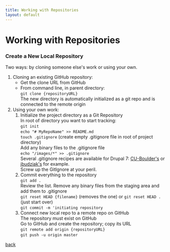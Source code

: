```yaml
---
title: Working with Repositories
layout: default
---
```


# Working with Repositories

### Create a New Local Repository

Two ways: by cloning someone else's work or using your own.

1. Cloning an existing GitHub repository: <br />
   * Get the clone URL from GitHub <br />
   * From command line, in parent directory: <br />
     `git clone {repositoryURL}` <br />
     The new directory is automatically initialized as a git repo and is connected to the remote origin <br />
1. Using your own work: <br />
   1. Initialize the project directory as a Git Repository <br />
      In root of directory you want to start tracking: <br />
      `git init` <br />
      `echo "# MyRepoName" >> README.md` <br />
      `touch .gitignore` (create empty .gitignore file in root of project directory) <br />
      Add any binary files to the .gitignore file <br />
      `echo "/images/*" >> .gitignore` <br />
      Several .gitignore recipes are available for Drupal 7: [CU-Boulder's](https://github.com/CuBoulder/drupal-7.x/blob/7.x/.gitignore) or [jbudziak's](https://gist.github.com/jbudziak/4216850) for example. <br />
      Screw up the GitIgnore at your peril.
   1. Commit everything to the repository <br />
      `git add .` <br />
      Review the list. Remove any binary files from the staging area and add them to .gitignore <br />
      `git reset HEAD {filename}` (removes the one) or `git reset HEAD .` (just start over) <br />
      `git commit -m 'initiating repository` <br />
   1. Connect new local repo to a remote repo on GitHub <br />
      The repository must exist on GitHub <br />
      Go to GitHub and create the repository; copy its URL <br />
      `git remote add origin {repositoryURL}` <br />
      `git push -u origin master`


[back](./)
